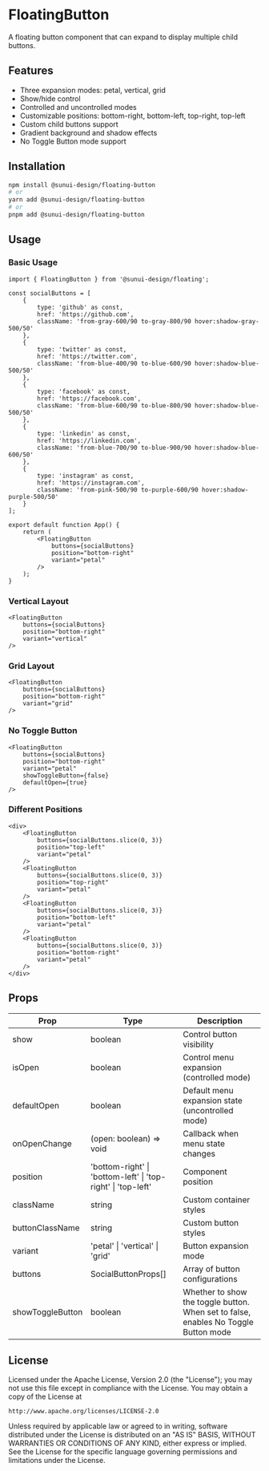 # FloatingButton

A floating button component that can expand to display multiple child buttons.

## Features

- Three expansion modes: petal, vertical, grid
- Show/hide control
- Controlled and uncontrolled modes
- Customizable positions: bottom-right, bottom-left, top-right, top-left
- Custom child buttons support
- Gradient background and shadow effects
- No Toggle Button mode support

## Installation

```bash
npm install @sunui-design/floating-button
# or
yarn add @sunui-design/floating-button
# or
pnpm add @sunui-design/floating-button
```

## Usage

### Basic Usage

```tsx
import { FloatingButton } from '@sunui-design/floating';

const socialButtons = [
    {
        type: 'github' as const,
        href: 'https://github.com',
        className: 'from-gray-600/90 to-gray-800/90 hover:shadow-gray-500/50'
    },
    {
        type: 'twitter' as const,
        href: 'https://twitter.com',
        className: 'from-blue-400/90 to-blue-600/90 hover:shadow-blue-500/50'
    },
    {
        type: 'facebook' as const,
        href: 'https://facebook.com',
        className: 'from-blue-600/90 to-blue-800/90 hover:shadow-blue-500/50'
    },
    {
        type: 'linkedin' as const,
        href: 'https://linkedin.com',
        className: 'from-blue-700/90 to-blue-900/90 hover:shadow-blue-600/50'
    },
    {
        type: 'instagram' as const,
        href: 'https://instagram.com',
        className: 'from-pink-500/90 to-purple-600/90 hover:shadow-purple-500/50'
    }
];

export default function App() {
    return (
        <FloatingButton
            buttons={socialButtons}
            position="bottom-right"
            variant="petal"
        />
    );
}
```

### Vertical Layout

```tsx
<FloatingButton
    buttons={socialButtons}
    position="bottom-right"
    variant="vertical"
/>
```

### Grid Layout

```tsx
<FloatingButton
    buttons={socialButtons}
    position="bottom-right"
    variant="grid"
/>
```

### No Toggle Button

```tsx
<FloatingButton
    buttons={socialButtons}
    position="bottom-right"
    variant="petal"
    showToggleButton={false}
    defaultOpen={true}
/>
```

### Different Positions

```tsx
<div>
    <FloatingButton
        buttons={socialButtons.slice(0, 3)}
        position="top-left"
        variant="petal"
    />
    <FloatingButton
        buttons={socialButtons.slice(0, 3)}
        position="top-right"
        variant="petal"
    />
    <FloatingButton
        buttons={socialButtons.slice(0, 3)}
        position="bottom-left"
        variant="petal"
    />
    <FloatingButton
        buttons={socialButtons.slice(0, 3)}
        position="bottom-right"
        variant="petal"
    />
</div>
```

## Props

| Prop | Type | Description |
|------|------|-------------|
| show | boolean | Control button visibility |
| isOpen | boolean | Control menu expansion (controlled mode) |
| defaultOpen | boolean | Default menu expansion state (uncontrolled mode) |
| onOpenChange | (open: boolean) => void | Callback when menu state changes |
| position | 'bottom-right' \| 'bottom-left' \| 'top-right' \| 'top-left' | Component position |
| className | string | Custom container styles |
| buttonClassName | string | Custom button styles |
| variant | 'petal' \| 'vertical' \| 'grid' | Button expansion mode |
| buttons | SocialButtonProps[] | Array of button configurations |
| showToggleButton | boolean | Whether to show the toggle button. When set to false, enables No Toggle Button mode |

## License

Licensed under the Apache License, Version 2.0 (the "License");
you may not use this file except in compliance with the License.
You may obtain a copy of the License at

    http://www.apache.org/licenses/LICENSE-2.0

Unless required by applicable law or agreed to in writing, software
distributed under the License is distributed on an "AS IS" BASIS,
WITHOUT WARRANTIES OR CONDITIONS OF ANY KIND, either express or implied.
See the License for the specific language governing permissions and
limitations under the License. 